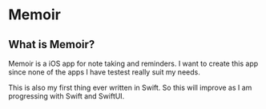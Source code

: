 #  Memoir

## What is Memoir?

Memoir is a iOS app for note taking and reminders. I want to create this app since none of the apps I have testest really suit my needs.

This is also my first thing ever written in Swift. So this will improve as I am progressing with Swift and SwiftUI.
